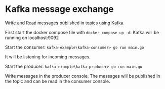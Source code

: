 # Kafka message exchange
Write and Read messages published in topics using Kafka.

First start the docker compose file with `docker compose up -d`. Kafka will be running on localhost:9092

Start the consumer:
`kafka-example\kafka-consumer> go run main.go`

It will be listening for incoming messages. 

Start the producer:
`kafka-example\kafka-producer> go run main.go`

Write messages in the producer console. The messages will be published in the topic and can be read in the consumer console.
